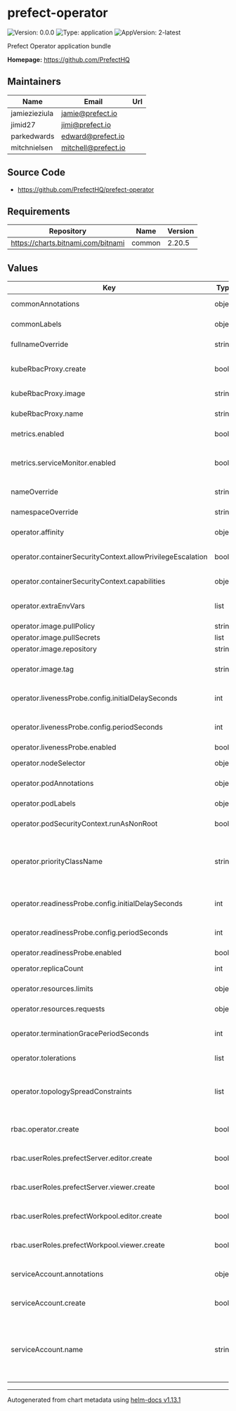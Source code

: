 # prefect-operator

![Version: 0.0.0](https://img.shields.io/badge/Version-0.0.0-informational?style=flat-square) ![Type: application](https://img.shields.io/badge/Type-application-informational?style=flat-square) ![AppVersion: 2-latest](https://img.shields.io/badge/AppVersion-2--latest-informational?style=flat-square)

Prefect Operator application bundle

**Homepage:** <https://github.com/PrefectHQ>

## Maintainers

| Name | Email | Url |
| ---- | ------ | --- |
| jamiezieziula | <jamie@prefect.io> |  |
| jimid27 | <jimi@prefect.io> |  |
| parkedwards | <edward@prefect.io> |  |
| mitchnielsen | <mitchell@prefect.io> |  |

## Source Code

* <https://github.com/PrefectHQ/prefect-operator>

## Requirements

| Repository | Name | Version |
|------------|------|---------|
| https://charts.bitnami.com/bitnami | common | 2.20.5 |

## Values

| Key | Type | Default | Description |
|-----|------|---------|-------------|
| commonAnnotations | object | `{}` | annotations to add to all deployed objects |
| commonLabels | object | `{"app.kubernetes.io/component":"operator"}` | labels to add to all deployed objects |
| fullnameOverride | string | `"prefect-operator"` | fully override common.names.fullname |
| kubeRbacProxy.create | bool | `true` | specifies whether the kube-rbac-proxy should be deployed to the cluster |
| kubeRbacProxy.image | string | `"gcr.io/kubebuilder/kube-rbac-proxy:v0.16.0"` | the image of the kube-rbac-proxy to use |
| kubeRbacProxy.name | string | `"kube-rbac-proxy"` | the name of the kube-rbac-proxy to use |
| metrics.enabled | bool | `false` | enable the export of Prometheus metrics |
| metrics.serviceMonitor.enabled | bool | `false` | creates a Prometheus Operator ServiceMonitor (also requires `metrics.enabled` to be `true`) |
| nameOverride | string | `""` | partially overrides common.names.name |
| namespaceOverride | string | `""` | fully override common.names.namespace |
| operator.affinity | object | `{}` | affinity for operator pods assignment |
| operator.containerSecurityContext.allowPrivilegeEscalation | bool | `false` | set operator containers' security context allowPrivilegeEscalation |
| operator.containerSecurityContext.capabilities | object | `{"drop":["ALL"]}` | set operator container's security context capabilities |
| operator.extraEnvVars | list | `[]` | array with environment variables to add to operator container |
| operator.image.pullPolicy | string | `"IfNotPresent"` | operator image pull policy |
| operator.image.pullSecrets | list | `[]` | operator image pull secrets |
| operator.image.repository | string | `"prefecthq/prefect-operator"` | operator image repository |
| operator.image.tag | string | `"latest"` | operator image tag (immutable tags are recommended) |
| operator.livenessProbe.config.initialDelaySeconds | int | `15` | The number of seconds to wait before starting the first probe. |
| operator.livenessProbe.config.periodSeconds | int | `20` | The number of seconds to wait between consecutive probes. |
| operator.livenessProbe.enabled | bool | `true` |  |
| operator.nodeSelector | object | `{}` | node labels for operator pods assignment |
| operator.podAnnotations | object | `{}` | extra annotations for operator pod |
| operator.podLabels | object | `{}` | extra labels for operator pod |
| operator.podSecurityContext.runAsNonRoot | bool | `true` | set operator pod's security context runAsNonRoot |
| operator.priorityClassName | string | `""` | priority class name to use for the operator pods; if the priority class is empty or doesn't exist, the operator pods are scheduled without a priority class |
| operator.readinessProbe.config.initialDelaySeconds | int | `5` | The number of seconds to wait before starting the first probe. |
| operator.readinessProbe.config.periodSeconds | int | `10` | The number of seconds to wait between consecutive probes. |
| operator.readinessProbe.enabled | bool | `true` |  |
| operator.replicaCount | int | `1` | number of operator replicas to deploy |
| operator.resources.limits | object | `{"cpu":"500m","memory":"128Mi"}` | the requested limits for the operator container |
| operator.resources.requests | object | `{"cpu":"10m","memory":"64Mi"}` | the requested resources for the operator container |
| operator.terminationGracePeriodSeconds | int | `10` | seconds operator pod needs to terminate gracefully |
| operator.tolerations | list | `[]` | tolerations for operator pods assignment |
| operator.topologySpreadConstraints | list | `[]` | topology spread constraints for operator pod assignment spread across your cluster among failure-domains |
| rbac.operator.create | bool | `true` | specifies whether the operator role & role binding should be created |
| rbac.userRoles.prefectServer.editor.create | bool | `true` | specifies whether the server editor role should be created |
| rbac.userRoles.prefectServer.viewer.create | bool | `true` | specifies whether the server viewer role should be created |
| rbac.userRoles.prefectWorkpool.editor.create | bool | `true` | specifies whether the workpool editor role should be created |
| rbac.userRoles.prefectWorkpool.viewer.create | bool | `true` | specifies whether the workpool viewer role should be created |
| serviceAccount.annotations | object | `{}` | additional service account annotations (evaluated as a template) |
| serviceAccount.create | bool | `true` | specifies whether a ServiceAccount should be created |
| serviceAccount.name | string | `""` | the name of the ServiceAccount to use. if not set and create is true, a name is generated using the common.names.fullname template |

----------------------------------------------
Autogenerated from chart metadata using [helm-docs v1.13.1](https://github.com/norwoodj/helm-docs/releases/v1.13.1)
